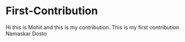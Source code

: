 # First-Contribution
Hi this is Mohit and this is my contribution.
This is my first contribution
Namaskar Dosto
